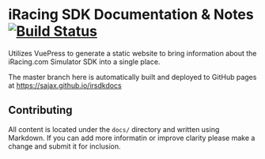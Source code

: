# iRacing SDK Documentation & Notes [![Build Status](https://travis-ci.org/sajax/irsdkdocs.svg?branch=master)](https://travis-ci.org/sajax/irsdkdocs)

Utilizes VuePress to generate a static website to bring information about the iRacing.com Simulator SDK into a single place.

The master branch here is automatically built and deployed to GitHub pages at https://sajax.github.io/irsdkdocs

## Contributing

All content is located under the `docs/` directory and written using Markdown. If you can add more informatin or improve clarity please make a change and submit it for inclusion.
